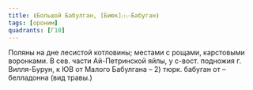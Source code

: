 ```yaml
---
title: ⦗Большой Бабулган, [Биюк]⒯-Бабуган⦘
tags: [ороним]
quadrants: [Г10]
---
```


Поляны на дне лесистой котловины; местами с рощами, карстовыми воронками. В сев.
части Ай-Петринской яйлы, у с-вост. подножия г. Вилля-Бурун, к ЮВ от Малого
Бабулгана – 2) тюрк. бабуган от – белладонна (вид травы.)
